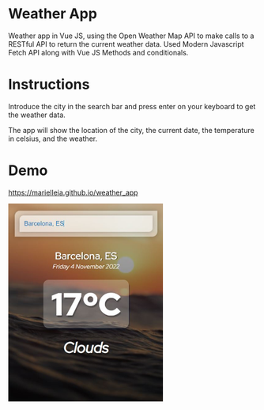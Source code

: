 # Weather App

Weather app in Vue JS, using the Open Weather Map API to make calls to a RESTful API to return the current weather data. Used Modern Javascript Fetch API along with Vue JS Methods and conditionals.

# Instructions

Introduce the city in the search bar and press enter on your keyboard to get the weather data.

The app will show the location of the city, the current date, the temperature in celsius, and the weather.

# Demo

https://marielleia.github.io/weather_app

<img src="/public/wapp-screen.JPG" height= 400px/>
